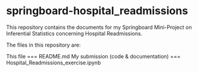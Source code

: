 # springboard-hospital_readmissions

This repository contains the documents for my Springboard Mini-Project on Inferential Statistics concerning Hospital Readmissions.

The files in this repository are:

This file === README.md
My submission (code & documentation) === Hospital_Readmissions_exercise.ipynb

